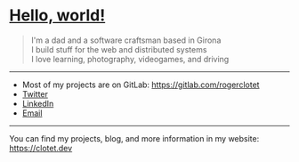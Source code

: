 <h1>
  <a href="https://clotet.dev">
    Hello, world!
  </a>
</h1>

> I'm a dad and a software craftsman based in Girona <br/>
> I build stuff for the web and distributed systems <br/>
> I love learning, photography, videogames, and driving

---

* Most of my projects are on GitLab: https://gitlab.com/rogerclotet
* [Twitter](https://twitter.com/clotet_dev)
* [LinkedIn](https://linkedin.com/in/rogerclotet)
* [Email](mailto:roger@clotet.dev)

---

You can find my projects, blog, and more information in my website: https://clotet.dev
